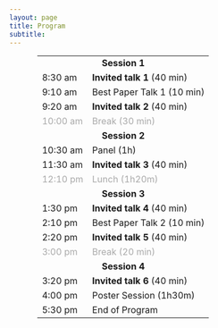 ```yaml
---
layout: page
title: Program
subtitle: 
---
```


<!-- <div class='program-table' style='font-size: 10pt; width:100%;'> -->
<div class='program-table' style='font-size: 10pt; width:80%; margin-left: auto; margin-right: auto;'>


<!-- Program when finalized will appear here. Please check back soon. -->

<table>
  <tr>
    <!-- <td colspan="2"><b>Session 1:</b></td> -->
    <td colspan="2" style="text-align: center;"><b>Session 1</b></td>
  </tr>
  <tr>
    <td>8:30 am</td>
    <td><b>Invited talk 1</b> (40 min) <!-- Diyi Yang --></td>
  </tr>
  <tr>
    <td>9:10 am</td>
    <td>Best Paper Talk 1 (10 min) <!-- No Speaker Mentioned --></td>
  </tr>
  <tr>
    <td>9:20 am</td>
    <td><b>Invited talk 2</b> (40 min) <!-- : Deb Raji --></td>
  </tr>
  <tr style='color:darkgray;'>
    <td>10:00 am</td>
    <td>Break (30 min)</td>
  </tr>
  
  <tr>
    <td colspan="2" style="text-align: center;"><b>Session 2</b></td>
  </tr>
  <tr>
    <td>10:30 am</td>
    <td>Panel (1h) <!-- No Specific Speakers Mentioned --></td>
  </tr>
  <tr>
    <td>11:30 am</td>
    <td><b>Invited talk 3</b> (40 min) <!-- : Anton Korinek --></td>
  </tr>
  <tr style='color:darkgray;'>
    <td>12:10 pm</td>
    <td>Lunch (1h20m)</td>
  </tr>
  
  <tr>
    <td colspan="2" style="text-align: center;"><b>Session 3</b></td>
  </tr>
  <tr>
    <td>1:30 pm</td>
    <td><b>Invited talk 4</b> (40 min) <!-- : Yejin Choi --></td>
  </tr>
  <tr>
    <td>2:10 pm</td>
    <td>Best Paper Talk 2 (10 min) <!-- No Speaker Mentioned --></td>
  </tr>
  <tr>
    <td>2:20 pm</td>
    <td><b>Invited talk 5</b> (40 min) <!-- : Owain Evans --></td>
  </tr>
  <tr style='color:darkgray;'>
    <td>3:00 pm</td>
    <td>Break (20 min)</td>
  </tr>
  
  <tr>
    <td colspan="2" style="text-align: center;"><b>Session 4</b></td>
  </tr>
  <tr>
    <td>3:20 pm</td>
    <td><b>Invited talk 6</b> (40 min) <!-- : Rumman Ch. --></td>
  </tr>
  <tr>
    <td>4:00 pm</td>
    <td>Poster Session (1h30m) <!-- No Specific Speakers Mentioned --></td>
  </tr>
  <tr>
    <td>5:30 pm</td>
    <td>End of Program <!-- No Specific Speakers Mentioned --></td>
  </tr>
</table>

</div>
